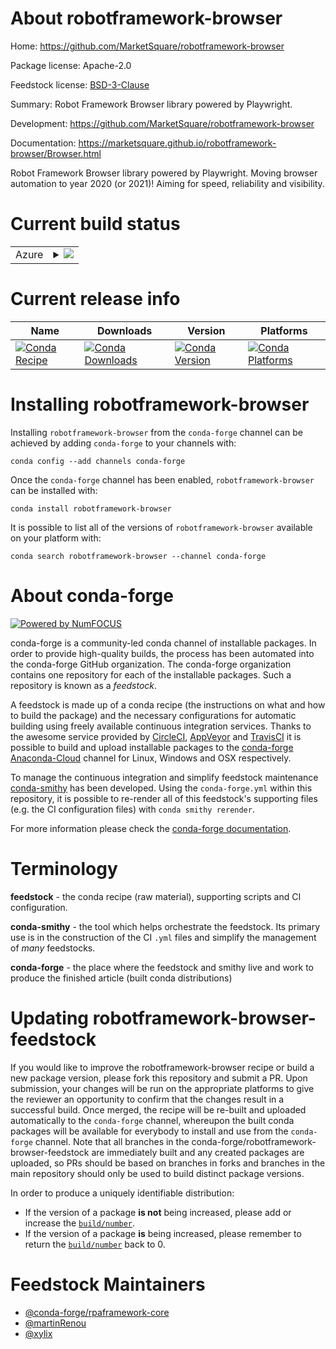 About robotframework-browser
============================

Home: https://github.com/MarketSquare/robotframework-browser

Package license: Apache-2.0

Feedstock license: [BSD-3-Clause](https://github.com/conda-forge/robotframework-browser-feedstock/blob/master/LICENSE.txt)

Summary: Robot Framework Browser library powered by Playwright.

Development: https://github.com/MarketSquare/robotframework-browser

Documentation: https://marketsquare.github.io/robotframework-browser/Browser.html

Robot Framework Browser library powered by Playwright. Moving browser automation to year 2020 (or 2021)!
Aiming for speed, reliability and visibility.


Current build status
====================


<table>
    
  <tr>
    <td>Azure</td>
    <td>
      <details>
        <summary>
          <a href="https://dev.azure.com/conda-forge/feedstock-builds/_build/latest?definitionId=11283&branchName=master">
            <img src="https://dev.azure.com/conda-forge/feedstock-builds/_apis/build/status/robotframework-browser-feedstock?branchName=master">
          </a>
        </summary>
        <table>
          <thead><tr><th>Variant</th><th>Status</th></tr></thead>
          <tbody><tr>
              <td>linux_64_nodejs12python3.7.____cpython</td>
              <td>
                <a href="https://dev.azure.com/conda-forge/feedstock-builds/_build/latest?definitionId=11283&branchName=master">
                  <img src="https://dev.azure.com/conda-forge/feedstock-builds/_apis/build/status/robotframework-browser-feedstock?branchName=master&jobName=linux&configuration=linux_64_nodejs12python3.7.____cpython" alt="variant">
                </a>
              </td>
            </tr><tr>
              <td>linux_64_nodejs12python3.8.____cpython</td>
              <td>
                <a href="https://dev.azure.com/conda-forge/feedstock-builds/_build/latest?definitionId=11283&branchName=master">
                  <img src="https://dev.azure.com/conda-forge/feedstock-builds/_apis/build/status/robotframework-browser-feedstock?branchName=master&jobName=linux&configuration=linux_64_nodejs12python3.8.____cpython" alt="variant">
                </a>
              </td>
            </tr><tr>
              <td>linux_64_nodejs14python3.7.____cpython</td>
              <td>
                <a href="https://dev.azure.com/conda-forge/feedstock-builds/_build/latest?definitionId=11283&branchName=master">
                  <img src="https://dev.azure.com/conda-forge/feedstock-builds/_apis/build/status/robotframework-browser-feedstock?branchName=master&jobName=linux&configuration=linux_64_nodejs14python3.7.____cpython" alt="variant">
                </a>
              </td>
            </tr><tr>
              <td>linux_64_nodejs14python3.8.____cpython</td>
              <td>
                <a href="https://dev.azure.com/conda-forge/feedstock-builds/_build/latest?definitionId=11283&branchName=master">
                  <img src="https://dev.azure.com/conda-forge/feedstock-builds/_apis/build/status/robotframework-browser-feedstock?branchName=master&jobName=linux&configuration=linux_64_nodejs14python3.8.____cpython" alt="variant">
                </a>
              </td>
            </tr><tr>
              <td>linux_64_nodejs15python3.7.____cpython</td>
              <td>
                <a href="https://dev.azure.com/conda-forge/feedstock-builds/_build/latest?definitionId=11283&branchName=master">
                  <img src="https://dev.azure.com/conda-forge/feedstock-builds/_apis/build/status/robotframework-browser-feedstock?branchName=master&jobName=linux&configuration=linux_64_nodejs15python3.7.____cpython" alt="variant">
                </a>
              </td>
            </tr><tr>
              <td>linux_64_nodejs15python3.8.____cpython</td>
              <td>
                <a href="https://dev.azure.com/conda-forge/feedstock-builds/_build/latest?definitionId=11283&branchName=master">
                  <img src="https://dev.azure.com/conda-forge/feedstock-builds/_apis/build/status/robotframework-browser-feedstock?branchName=master&jobName=linux&configuration=linux_64_nodejs15python3.8.____cpython" alt="variant">
                </a>
              </td>
            </tr><tr>
              <td>osx_64_nodejs12python3.7.____cpython</td>
              <td>
                <a href="https://dev.azure.com/conda-forge/feedstock-builds/_build/latest?definitionId=11283&branchName=master">
                  <img src="https://dev.azure.com/conda-forge/feedstock-builds/_apis/build/status/robotframework-browser-feedstock?branchName=master&jobName=osx&configuration=osx_64_nodejs12python3.7.____cpython" alt="variant">
                </a>
              </td>
            </tr><tr>
              <td>osx_64_nodejs12python3.8.____cpython</td>
              <td>
                <a href="https://dev.azure.com/conda-forge/feedstock-builds/_build/latest?definitionId=11283&branchName=master">
                  <img src="https://dev.azure.com/conda-forge/feedstock-builds/_apis/build/status/robotframework-browser-feedstock?branchName=master&jobName=osx&configuration=osx_64_nodejs12python3.8.____cpython" alt="variant">
                </a>
              </td>
            </tr><tr>
              <td>osx_64_nodejs14python3.7.____cpython</td>
              <td>
                <a href="https://dev.azure.com/conda-forge/feedstock-builds/_build/latest?definitionId=11283&branchName=master">
                  <img src="https://dev.azure.com/conda-forge/feedstock-builds/_apis/build/status/robotframework-browser-feedstock?branchName=master&jobName=osx&configuration=osx_64_nodejs14python3.7.____cpython" alt="variant">
                </a>
              </td>
            </tr><tr>
              <td>osx_64_nodejs14python3.8.____cpython</td>
              <td>
                <a href="https://dev.azure.com/conda-forge/feedstock-builds/_build/latest?definitionId=11283&branchName=master">
                  <img src="https://dev.azure.com/conda-forge/feedstock-builds/_apis/build/status/robotframework-browser-feedstock?branchName=master&jobName=osx&configuration=osx_64_nodejs14python3.8.____cpython" alt="variant">
                </a>
              </td>
            </tr><tr>
              <td>osx_64_nodejs15python3.7.____cpython</td>
              <td>
                <a href="https://dev.azure.com/conda-forge/feedstock-builds/_build/latest?definitionId=11283&branchName=master">
                  <img src="https://dev.azure.com/conda-forge/feedstock-builds/_apis/build/status/robotframework-browser-feedstock?branchName=master&jobName=osx&configuration=osx_64_nodejs15python3.7.____cpython" alt="variant">
                </a>
              </td>
            </tr><tr>
              <td>osx_64_nodejs15python3.8.____cpython</td>
              <td>
                <a href="https://dev.azure.com/conda-forge/feedstock-builds/_build/latest?definitionId=11283&branchName=master">
                  <img src="https://dev.azure.com/conda-forge/feedstock-builds/_apis/build/status/robotframework-browser-feedstock?branchName=master&jobName=osx&configuration=osx_64_nodejs15python3.8.____cpython" alt="variant">
                </a>
              </td>
            </tr><tr>
              <td>win_64_nodejs12python3.7.____cpython</td>
              <td>
                <a href="https://dev.azure.com/conda-forge/feedstock-builds/_build/latest?definitionId=11283&branchName=master">
                  <img src="https://dev.azure.com/conda-forge/feedstock-builds/_apis/build/status/robotframework-browser-feedstock?branchName=master&jobName=win&configuration=win_64_nodejs12python3.7.____cpython" alt="variant">
                </a>
              </td>
            </tr><tr>
              <td>win_64_nodejs12python3.8.____cpython</td>
              <td>
                <a href="https://dev.azure.com/conda-forge/feedstock-builds/_build/latest?definitionId=11283&branchName=master">
                  <img src="https://dev.azure.com/conda-forge/feedstock-builds/_apis/build/status/robotframework-browser-feedstock?branchName=master&jobName=win&configuration=win_64_nodejs12python3.8.____cpython" alt="variant">
                </a>
              </td>
            </tr><tr>
              <td>win_64_nodejs14python3.7.____cpython</td>
              <td>
                <a href="https://dev.azure.com/conda-forge/feedstock-builds/_build/latest?definitionId=11283&branchName=master">
                  <img src="https://dev.azure.com/conda-forge/feedstock-builds/_apis/build/status/robotframework-browser-feedstock?branchName=master&jobName=win&configuration=win_64_nodejs14python3.7.____cpython" alt="variant">
                </a>
              </td>
            </tr><tr>
              <td>win_64_nodejs14python3.8.____cpython</td>
              <td>
                <a href="https://dev.azure.com/conda-forge/feedstock-builds/_build/latest?definitionId=11283&branchName=master">
                  <img src="https://dev.azure.com/conda-forge/feedstock-builds/_apis/build/status/robotframework-browser-feedstock?branchName=master&jobName=win&configuration=win_64_nodejs14python3.8.____cpython" alt="variant">
                </a>
              </td>
            </tr><tr>
              <td>win_64_nodejs15python3.7.____cpython</td>
              <td>
                <a href="https://dev.azure.com/conda-forge/feedstock-builds/_build/latest?definitionId=11283&branchName=master">
                  <img src="https://dev.azure.com/conda-forge/feedstock-builds/_apis/build/status/robotframework-browser-feedstock?branchName=master&jobName=win&configuration=win_64_nodejs15python3.7.____cpython" alt="variant">
                </a>
              </td>
            </tr><tr>
              <td>win_64_nodejs15python3.8.____cpython</td>
              <td>
                <a href="https://dev.azure.com/conda-forge/feedstock-builds/_build/latest?definitionId=11283&branchName=master">
                  <img src="https://dev.azure.com/conda-forge/feedstock-builds/_apis/build/status/robotframework-browser-feedstock?branchName=master&jobName=win&configuration=win_64_nodejs15python3.8.____cpython" alt="variant">
                </a>
              </td>
            </tr>
          </tbody>
        </table>
      </details>
    </td>
  </tr>
</table>

Current release info
====================

| Name | Downloads | Version | Platforms |
| --- | --- | --- | --- |
| [![Conda Recipe](https://img.shields.io/badge/recipe-robotframework--browser-green.svg)](https://anaconda.org/conda-forge/robotframework-browser) | [![Conda Downloads](https://img.shields.io/conda/dn/conda-forge/robotframework-browser.svg)](https://anaconda.org/conda-forge/robotframework-browser) | [![Conda Version](https://img.shields.io/conda/vn/conda-forge/robotframework-browser.svg)](https://anaconda.org/conda-forge/robotframework-browser) | [![Conda Platforms](https://img.shields.io/conda/pn/conda-forge/robotframework-browser.svg)](https://anaconda.org/conda-forge/robotframework-browser) |

Installing robotframework-browser
=================================

Installing `robotframework-browser` from the `conda-forge` channel can be achieved by adding `conda-forge` to your channels with:

```
conda config --add channels conda-forge
```

Once the `conda-forge` channel has been enabled, `robotframework-browser` can be installed with:

```
conda install robotframework-browser
```

It is possible to list all of the versions of `robotframework-browser` available on your platform with:

```
conda search robotframework-browser --channel conda-forge
```


About conda-forge
=================

[![Powered by NumFOCUS](https://img.shields.io/badge/powered%20by-NumFOCUS-orange.svg?style=flat&colorA=E1523D&colorB=007D8A)](http://numfocus.org)

conda-forge is a community-led conda channel of installable packages.
In order to provide high-quality builds, the process has been automated into the
conda-forge GitHub organization. The conda-forge organization contains one repository
for each of the installable packages. Such a repository is known as a *feedstock*.

A feedstock is made up of a conda recipe (the instructions on what and how to build
the package) and the necessary configurations for automatic building using freely
available continuous integration services. Thanks to the awesome service provided by
[CircleCI](https://circleci.com/), [AppVeyor](https://www.appveyor.com/)
and [TravisCI](https://travis-ci.com/) it is possible to build and upload installable
packages to the [conda-forge](https://anaconda.org/conda-forge)
[Anaconda-Cloud](https://anaconda.org/) channel for Linux, Windows and OSX respectively.

To manage the continuous integration and simplify feedstock maintenance
[conda-smithy](https://github.com/conda-forge/conda-smithy) has been developed.
Using the ``conda-forge.yml`` within this repository, it is possible to re-render all of
this feedstock's supporting files (e.g. the CI configuration files) with ``conda smithy rerender``.

For more information please check the [conda-forge documentation](https://conda-forge.org/docs/).

Terminology
===========

**feedstock** - the conda recipe (raw material), supporting scripts and CI configuration.

**conda-smithy** - the tool which helps orchestrate the feedstock.
                   Its primary use is in the construction of the CI ``.yml`` files
                   and simplify the management of *many* feedstocks.

**conda-forge** - the place where the feedstock and smithy live and work to
                  produce the finished article (built conda distributions)


Updating robotframework-browser-feedstock
=========================================

If you would like to improve the robotframework-browser recipe or build a new
package version, please fork this repository and submit a PR. Upon submission,
your changes will be run on the appropriate platforms to give the reviewer an
opportunity to confirm that the changes result in a successful build. Once
merged, the recipe will be re-built and uploaded automatically to the
`conda-forge` channel, whereupon the built conda packages will be available for
everybody to install and use from the `conda-forge` channel.
Note that all branches in the conda-forge/robotframework-browser-feedstock are
immediately built and any created packages are uploaded, so PRs should be based
on branches in forks and branches in the main repository should only be used to
build distinct package versions.

In order to produce a uniquely identifiable distribution:
 * If the version of a package **is not** being increased, please add or increase
   the [``build/number``](https://docs.conda.io/projects/conda-build/en/latest/resources/define-metadata.html#build-number-and-string).
 * If the version of a package **is** being increased, please remember to return
   the [``build/number``](https://docs.conda.io/projects/conda-build/en/latest/resources/define-metadata.html#build-number-and-string)
   back to 0.

Feedstock Maintainers
=====================

* [@conda-forge/rpaframework-core](https://github.com/conda-forge/rpaframework-core/)
* [@martinRenou](https://github.com/martinRenou/)
* [@xylix](https://github.com/xylix/)

